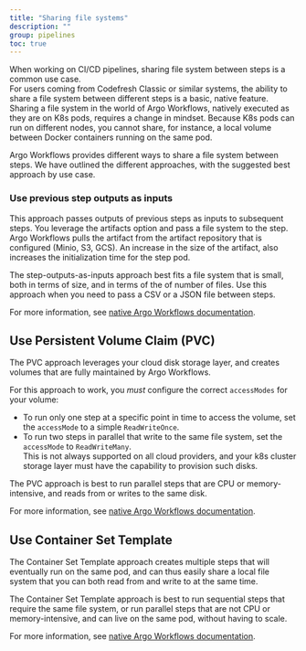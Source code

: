 ```yaml
---
title: "Sharing file systems"
description: ""
group: pipelines
toc: true
---
```


When working on CI/CD pipelines, sharing file system between steps is a common use case.  
For users coming from Codefresh Classic or similar systems, the ability to share a file system between different steps is a basic, native feature. Sharing a file system in the world of Argo Workflows, natively executed as they are on K8s pods, requires a change in mindset. Because K8s pods can run on different nodes, you cannot share, for instance, a local volume between Docker containers running on the same pod.  

Argo Workflows provides different ways to share a file system between steps. We have outlined the different approaches, with the suggested best approach by use case.

### Use previous step outputs as inputs
This approach passes outputs of previous steps as inputs to subsequent steps. You leverage the artifacts option and pass a file system to the step.
Argo Workflows pulls the artifact from the artifact repository that is configured (Minio, S3, GCS). An increase in the size of the artifact, also increases the initialization time for the step pod.  

The step-outputs-as-inputs approach best fits a file system that is small, both in terms of size, and in terms of the of number of files. Use this approach when you need to pass a CSV or a JSON file between steps.

For more information, see [native Argo Workflows documentation](https://argoproj.github.io/argo-workflows/workflow-inputs/#using-previous-step-outputs-as-inputs).

## Use Persistent Volume Claim (PVC)
The PVC approach leverages your cloud disk storage layer, and creates volumes that are fully maintained by Argo Workflows.

For this approach to work, you _must_ configure the correct `accessModes` for your volume:

* To run only one step at a specific point in time to access the volume, set the `accessMode` to a simple `ReadWriteOnce`.
* To run two steps in parallel that write to the same file system, set the `accessMode` to `ReadWriteMany`.  
  This is not always supported on all cloud providers, and your k8s cluster storage layer must have the capability to provision such disks.

The PVC approach is best to run parallel steps that are CPU or memory-intensive, and reads from or writes to the same disk.  

For more information, see [native Argo Workflows documentation](https://argoproj.github.io/argo-workflows/fields/#persistentvolumeclaim).

## Use Container Set Template
The Container Set Template approach creates multiple steps that will eventually run on the same pod, and can thus easily share a local file system that you can both read from and write to at the same time.  

The Container Set Template approach is best to run sequential steps that require the same file system, or run parallel steps that are not CPU or memory-intensive, and can live on the same pod, without having to scale.  

For more information, see [native Argo Workflows documentation](https://argoproj.github.io/argo-workflows/container-set-template/).
